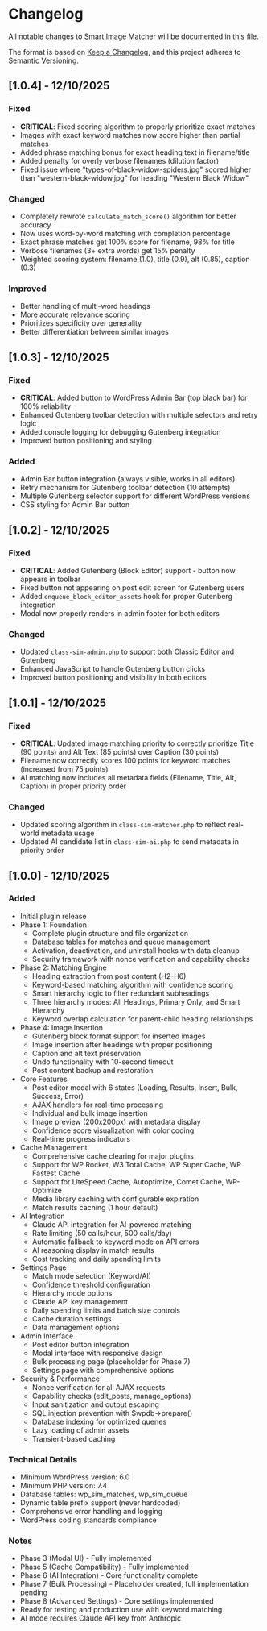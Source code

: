 # Changelog

All notable changes to Smart Image Matcher will be documented in this file.

The format is based on [Keep a Changelog](https://keepachangelog.com/en/1.0.0/),
and this project adheres to [Semantic Versioning](https://semver.org/spec/v2.0.0.html).

## [1.0.4] - 12/10/2025

### Fixed
- **CRITICAL**: Fixed scoring algorithm to properly prioritize exact matches
- Images with exact keyword matches now score higher than partial matches
- Added phrase matching bonus for exact heading text in filename/title
- Added penalty for overly verbose filenames (dilution factor)
- Fixed issue where "types-of-black-widow-spiders.jpg" scored higher than "western-black-widow.jpg" for heading "Western Black Widow"

### Changed
- Completely rewrote `calculate_match_score()` algorithm for better accuracy
- Now uses word-by-word matching with completion percentage
- Exact phrase matches get 100% score for filename, 98% for title
- Verbose filenames (3+ extra words) get 15% penalty
- Weighted scoring system: filename (1.0), title (0.9), alt (0.85), caption (0.3)

### Improved
- Better handling of multi-word headings
- More accurate relevance scoring
- Prioritizes specificity over generality
- Better differentiation between similar images

## [1.0.3] - 12/10/2025

### Fixed
- **CRITICAL**: Added button to WordPress Admin Bar (top black bar) for 100% reliability
- Enhanced Gutenberg toolbar detection with multiple selectors and retry logic
- Added console logging for debugging Gutenberg integration
- Improved button positioning and styling

### Added
- Admin Bar button integration (always visible, works in all editors)
- Retry mechanism for Gutenberg toolbar detection (10 attempts)
- Multiple Gutenberg selector support for different WordPress versions
- CSS styling for Admin Bar button

## [1.0.2] - 12/10/2025

### Fixed
- **CRITICAL**: Added Gutenberg (Block Editor) support - button now appears in toolbar
- Fixed button not appearing on post edit screen for Gutenberg users
- Added `enqueue_block_editor_assets` hook for proper Gutenberg integration
- Modal now properly renders in admin footer for both editors

### Changed
- Updated `class-sim-admin.php` to support both Classic Editor and Gutenberg
- Enhanced JavaScript to handle Gutenberg button clicks
- Improved button positioning and visibility in both editors

## [1.0.1] - 12/10/2025

### Fixed
- **CRITICAL**: Updated image matching priority to correctly prioritize Title (90 points) and Alt Text (85 points) over Caption (30 points)
- Filename now correctly scores 100 points for keyword matches (increased from 75 points)
- AI matching now includes all metadata fields (Filename, Title, Alt, Caption) in proper priority order

### Changed
- Updated scoring algorithm in `class-sim-matcher.php` to reflect real-world metadata usage
- Updated AI candidate list in `class-sim-ai.php` to send metadata in priority order

## [1.0.0] - 12/10/2025

### Added
- Initial plugin release
- Phase 1: Foundation
  - Complete plugin structure and file organization
  - Database tables for matches and queue management
  - Activation, deactivation, and uninstall hooks with data cleanup
  - Security framework with nonce verification and capability checks
- Phase 2: Matching Engine
  - Heading extraction from post content (H2-H6)
  - Keyword-based matching algorithm with confidence scoring
  - Smart hierarchy logic to filter redundant subheadings
  - Three hierarchy modes: All Headings, Primary Only, and Smart Hierarchy
  - Keyword overlap calculation for parent-child heading relationships
- Phase 4: Image Insertion
  - Gutenberg block format support for inserted images
  - Image insertion after headings with proper positioning
  - Caption and alt text preservation
  - Undo functionality with 10-second timeout
  - Post content backup and restoration
- Core Features
  - Post editor modal with 6 states (Loading, Results, Insert, Bulk, Success, Error)
  - AJAX handlers for real-time processing
  - Individual and bulk image insertion
  - Image preview (200x200px) with metadata display
  - Confidence score visualization with color coding
  - Real-time progress indicators
- Cache Management
  - Comprehensive cache clearing for major plugins
  - Support for WP Rocket, W3 Total Cache, WP Super Cache, WP Fastest Cache
  - Support for LiteSpeed Cache, Autoptimize, Comet Cache, WP-Optimize
  - Media library caching with configurable expiration
  - Match results caching (1 hour default)
- AI Integration
  - Claude API integration for AI-powered matching
  - Rate limiting (50 calls/hour, 500 calls/day)
  - Automatic fallback to keyword mode on API errors
  - AI reasoning display in match results
  - Cost tracking and daily spending limits
- Settings Page
  - Match mode selection (Keyword/AI)
  - Confidence threshold configuration
  - Hierarchy mode options
  - Claude API key management
  - Daily spending limits and batch size controls
  - Cache duration settings
  - Data management options
- Admin Interface
  - Post editor button integration
  - Modal interface with responsive design
  - Bulk processing page (placeholder for Phase 7)
  - Settings page with comprehensive options
- Security & Performance
  - Nonce verification for all AJAX requests
  - Capability checks (edit_posts, manage_options)
  - Input sanitization and output escaping
  - SQL injection prevention with $wpdb->prepare()
  - Database indexing for optimized queries
  - Lazy loading of admin assets
  - Transient-based caching

### Technical Details
- Minimum WordPress version: 6.0
- Minimum PHP version: 7.4
- Database tables: wp_sim_matches, wp_sim_queue
- Dynamic table prefix support (never hardcoded)
- Comprehensive error handling and logging
- WordPress coding standards compliance

### Notes
- Phase 3 (Modal UI) - Fully implemented
- Phase 5 (Cache Compatibility) - Fully implemented
- Phase 6 (AI Integration) - Core functionality complete
- Phase 7 (Bulk Processing) - Placeholder created, full implementation pending
- Phase 8 (Advanced Settings) - Core settings implemented
- Ready for testing and production use with keyword matching
- AI mode requires Claude API key from Anthropic

